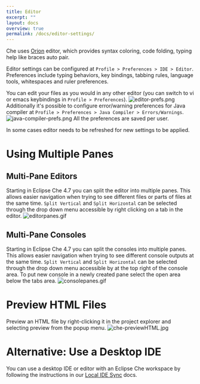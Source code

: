 ```yaml
---
title: Editor
excerpt: ""
layout: docs
overview: true
permalink: /docs/editor-settings/
---
```

Che uses [Orion](https://orionhub.org/) editor, which provides syntax coloring, code folding, typing help like braces auto pair.

Editor settings can be configured at `Profile > Preferences > IDE > Editor`. Preferences include typing behaviors, key bindings, tabbing rules, language tools, whitespaces and ruler preferences.

You can edit your files as you would in any other editor (you can switch to vi or emacs keybindings in `Profile > Preferences`). 
![editor-prefs.png](/images/editor-prefs.png)
Additionally it's possible to configure error/warning preferences for Java compiler at `Profile > Preferences > Java Compiler > Errors/Warnings`.
![java-compiler-prefs.png](/images/java-compiler-prefs.png)
All the preferences are saved per user.

In some cases editor needs to be refreshed for new settings to be applied.
# Using Multiple Panes  
## Multi-Pane Editors
Starting in Eclipse Che 4.7 you can split the editor into multiple panes. This allows easier navigation when trying to see different files or parts of files at the same time. `Split Vertical` and `Split Horizontal` can be selected through the drop down menu accessible by right clicking on a tab in the editor. 
![editorpanes.gif](/images/editorpanes.gif)
## Multi-Pane Consoles
Starting in Eclipse Che 4.7 you can split the consoles into multiple panes. This allows easier navigation when trying to see different console outputs at the same time. `Split Vertical` and `Split Horizontal` can be selected through the drop down menu accessible by at the top right of the console area. To put new console in a newly created pane select the open area below the tabs area.
![consolepanes.gif](/images/consolepanes.gif)

# Preview HTML Files  
Preview an HTML file by right-clicking it in the project explorer and selecting preview from the popup menu.
![che-previewHTML.jpg](/images/che-previewHTML.jpg)

# Alternative: Use a Desktop IDE  
You can use a desktop IDE or editor with an Eclipse Che workspace by following the instructions in our [Local IDE Sync](docs:desktop-ide-mounting) docs.
